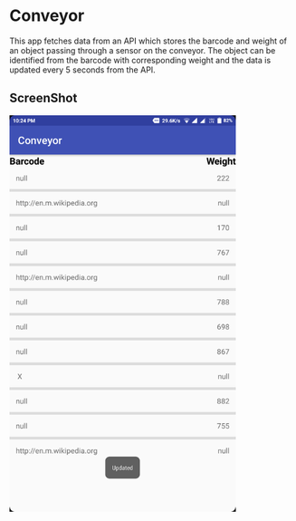 # Conveyor

This app fetches data from an API which stores the barcode and weight of an object passing through
a sensor on the conveyor. 
The object can be identified from the barcode with corresponding weight and the data is updated every 5 seconds
from the API.

ScreenShot
----------
<img src="Conveyor.png" height=700 width=400>
